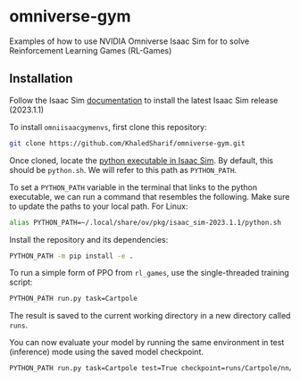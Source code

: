 # omniverse-gym
Examples of how to use NVIDIA Omniverse Isaac Sim for to solve Reinforcement Learning Games (RL-Games)

## Installation

Follow the Isaac Sim [documentation](https://docs.omniverse.nvidia.com/isaacsim/latest/installation/install_workstation.html) to install the latest Isaac Sim release (2023.1.1)

To install `omniisaacgymenvs`, first clone this repository:

```bash
git clone https://github.com/KhaledSharif/omniverse-gym.git
```

Once cloned, locate the [python executable in Isaac Sim](https://docs.omniverse.nvidia.com/isaacsim/latest/installation/install_python.html). By default, this should be `python.sh`. We will refer to this path as `PYTHON_PATH`.

To set a `PYTHON_PATH` variable in the terminal that links to the python executable, we can run a command that resembles the following. Make sure to update the paths to your local path. For Linux: 

```bash
alias PYTHON_PATH=~/.local/share/ov/pkg/isaac_sim-2023.1.1/python.sh
```

Install the repository and its dependencies:

```bash
PYTHON_PATH -m pip install -e .
```

To run a simple form of PPO from `rl_games`, use the single-threaded training script:

```bash
PYTHON_PATH run.py task=Cartpole
```

The result is saved to the current working directory in a new directory called `runs`. 

You can now evaluate your model by running the same environment in test (inference) mode using the saved model checkpoint.

```bash
PYTHON_PATH run.py task=Cartpole test=True checkpoint=runs/Cartpole/nn/Cartpole.pth
```
